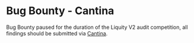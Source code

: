 # Bug Bounty - Cantina

Bug Bounty paused for the duration of the Liquity V2 audit competition, all findings should be submitted via [Cantina](https://cantina.xyz/competitions).
